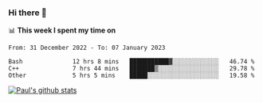 ### Hi there 👋

📊 **This week I spent my time on**
<!--START_SECTION:waka-->

```text
From: 31 December 2022 - To: 07 January 2023

Bash              12 hrs 8 mins   ███████████▓░░░░░░░░░░░░░   46.74 %
C++               7 hrs 44 mins   ███████▒░░░░░░░░░░░░░░░░░   29.78 %
Other             5 hrs 5 mins    █████░░░░░░░░░░░░░░░░░░░░   19.58 %
```

<!--END_SECTION:waka-->


[![Paul's github stats](https://github-readme-stats.vercel.app/api?username=mickeyouyou&theme=dracula&show_icons=true)](https://github.com/anuraghazra/github-readme-stats)
